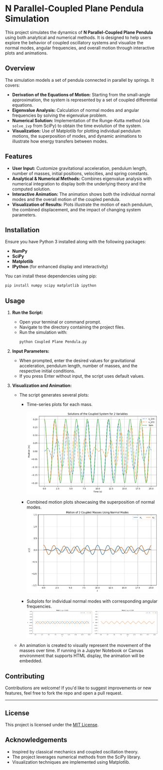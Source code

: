 # N Parallel-Coupled Plane Pendula Simulation

This project simulates the dynamics of **N Parallel-Coupled Plane Pendula** using both analytical and numerical methods. It is designed to help users explore the behavior of coupled oscillatory systems and visualize the normal modes, angular frequencies, and overall motion through interactive plots and animations.

## Overview

The simulation models a set of pendula connected in parallel by springs. It covers:
- **Derivation of the Equations of Motion:** Starting from the small-angle approximation, the system is represented by a set of coupled differential equations.
- **Eigenvalue Analysis:** Calculation of normal modes and angular frequencies by solving the eigenvalue problem.
- **Numerical Solution:** Implementation of the Runge-Kutta method (via `solve_ivp` from SciPy) to obtain the time evolution of the system.
- **Visualization:** Use of Matplotlib for plotting individual pendulum motions, the superposition of modes, and dynamic animations to illustrate how energy transfers between modes.

## Features

- **User Input:** Customize gravitational acceleration, pendulum length, number of masses, initial positions, velocities, and spring constants.
- **Analytical & Numerical Methods:** Combines eigenvalue analysis with numerical integration to display both the underlying theory and the computed solution.
- **Interactive Animation:** The animation shows both the individual normal modes and the overall motion of the coupled pendula.
- **Visualization of Results:** Plots illustrate the motion of each pendulum, the combined displacement, and the impact of changing system parameters.

## Installation

Ensure you have Python 3 installed along with the following packages:
- **NumPy**
- **SciPy**
- **Matplotlib**
- **IPython** (for enhanced display and interactivity)

You can install these dependencies using pip:

```bash
pip install numpy scipy matplotlib ipython
```

## Usage

1. **Run the Script:**
   - Open your terminal or command prompt.
   - Navigate to the directory containing the project files.
   - Run the simulation with:
     ```bash
     python Coupled Plane Pendula.py
     ```

2. **Input Parameters:**
   - When prompted, enter the desired values for gravitational acceleration, pendulum length, number of masses, and the respective initial conditions.
   - If you press Enter without input, the script uses default values.

3. **Visualization and Animation:**
   - The script generates several plots:
     - Time-series plots for each mass.
   
       <img src="Solutions of the Coupled System for 2 Variables.png" width="450">
     - Combined motion plots showcasing the superposition of normal modes.
       <img src="Motion of 2 Coupled Masses Using Normal Modes.png" width="450">
     - Subplots for individual normal modes with corresponding angular frequencies.
       <img src="Each Normal Modes.png" width="700">
   - An animation is created to visually represent the movement of the masses over time. If running in a Jupyter Notebook or Canvas environment that supports HTML display, the animation will be embedded.

## Contributing

Contributions are welcome! If you'd like to suggest improvements or new features, feel free to fork the repo and open a pull request.

---

## License

This project is licensed under the [MIT License](LICENSE).

## Acknowledgements

- Inspired by classical mechanics and coupled oscillation theory.
- The project leverages numerical methods from the SciPy library.
- Visualization techniques are implemented using Matplotlib.

